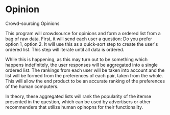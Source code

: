 Opinion
=======

Crowd-sourcing Opinions

This program will crowdsource for opinions and form a ordered list from a bag of raw data.
First, it will send each user a question: Do you prefer option 1, option 2.
It will use this as a quick-sort step to create the user's ordered list. This step will iterate 
until all data is ordered.

While this is happening, as this may turn out to be something which happens indefinitely, the user 
responses will be aggregated into a single ordered list. The rankings from each user will be taken 
into account and the list will be formed from the preferences of each pair, taken from the whole.
This will allow the end product to be an accurate ranking of the preferences of the human computers.

In theory, these aggregated lists will rank the popularity of the itemse presented in the question, 
which can be used by advertisers or other recommenders that utilize human opinopns for their 
functionailty.
